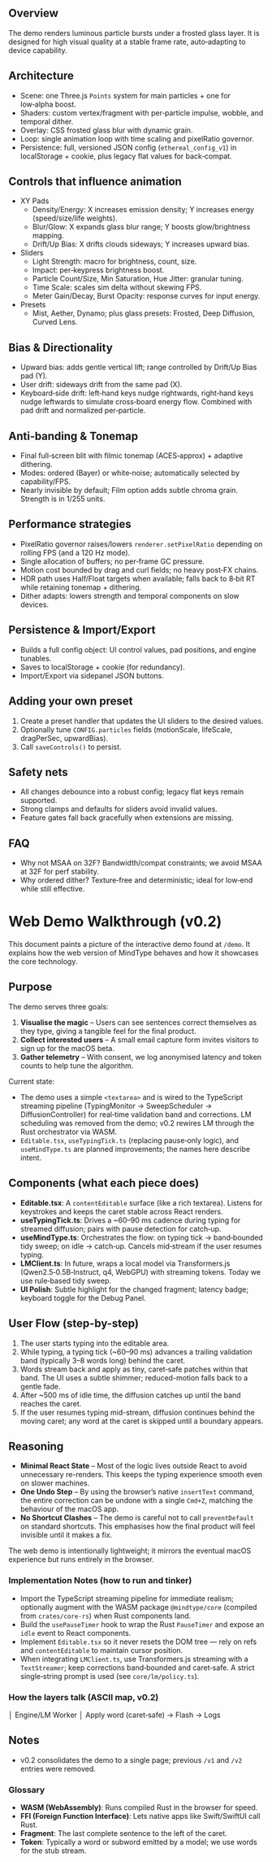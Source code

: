 <!--══════════════════════════════════════════════════
  ╔══════════════════════════════════════════════════════╗
  ║  ░  E T H E R E A L   T Y P I N G   D E M O  ░░░░░░░  ║
  ║                                                      ║
  ║                                                      ║
  ║                                                      ║
  ║                                                      ║
  ║           ╌╌  P L A C E H O L D E R  ╌╌              ║
  ║                                                      ║
  ║                                                      ║
  ║                                                      ║
  ║                                                      ║
  ╚══════════════════════════════════════════════════════╝
    • WHAT ▸ Deep dive into how the demo renders, performs, and persists
    • WHY  ▸ Share the controls model + perf strategies for future work
    • HOW  ▸ Three.js scene + custom shaders + versioned JSON config
-->

## Overview

The demo renders luminous particle bursts under a frosted glass layer. It is designed for high visual quality at a stable frame rate, auto‑adapting to device capability.

## Architecture

- Scene: one Three.js `Points` system for main particles + one for low‑alpha boost.
- Shaders: custom vertex/fragment with per‑particle impulse, wobble, and temporal dither.
- Overlay: CSS frosted glass blur with dynamic grain.
- Loop: single animation loop with time scaling and pixelRatio governor.
- Persistence: full, versioned JSON config (`ethereal_config_v1`) in localStorage + cookie, plus legacy flat values for back‑compat.

## Controls that influence animation

- XY Pads
  - Density/Energy: X increases emission density; Y increases energy (speed/size/life weights).
  - Blur/Glow: X expands glass blur range; Y boosts glow/brightness mapping.
  - Drift/Up Bias: X drifts clouds sideways; Y increases upward bias.
- Sliders
  - Light Strength: macro for brightness, count, size.
  - Impact: per‑keypress brightness boost.
  - Particle Count/Size, Min Saturation, Hue Jitter: granular tuning.
  - Time Scale: scales sim delta without skewing FPS.
  - Meter Gain/Decay, Burst Opacity: response curves for input energy.
- Presets
  - Mist, Aether, Dynamo; plus glass presets: Frosted, Deep Diffusion, Curved Lens.

## Bias & Directionality

- Upward bias: adds gentle vertical lift; range controlled by Drift/Up Bias pad (Y).
- User drift: sideways drift from the same pad (X).
- Keyboard‑side drift: left‑hand keys nudge rightwards, right‑hand keys nudge leftwards to simulate cross‑board energy flow. Combined with pad drift and normalized per‑particle.

## Anti‑banding & Tonemap

- Final full‑screen blit with filmic tonemap (ACES‑approx) + adaptive dithering.
- Modes: ordered (Bayer) or white‑noise; automatically selected by capability/FPS.
- Nearly invisible by default; Film option adds subtle chroma grain. Strength is in 1/255 units.

## Performance strategies

- PixelRatio governor raises/lowers `renderer.setPixelRatio` depending on rolling FPS (and a 120 Hz mode).
- Single allocation of buffers; no per‑frame GC pressure.
- Motion cost bounded by drag and curl fields; no heavy post‑FX chains.
- HDR path uses Half/Float targets when available; falls back to 8‑bit RT while retaining tonemap + dithering.
- Dither adapts: lowers strength and temporal components on slow devices.

## Persistence & Import/Export

- Builds a full config object: UI control values, pad positions, and engine tunables.
- Saves to localStorage + cookie (for redundancy).
- Import/Export via sidepanel JSON buttons.

## Adding your own preset

1. Create a preset handler that updates the UI sliders to the desired values.
2. Optionally tune `CONFIG.particles` fields (motionScale, lifeScale, dragPerSec, upwardBias).
3. Call `saveControls()` to persist.

## Safety nets

- All changes debounce into a robust config; legacy flat keys remain supported.
- Strong clamps and defaults for sliders avoid invalid values.
- Feature gates fall back gracefully when extensions are missing.

## FAQ

- Why not MSAA on 32F? Bandwidth/compat constraints; we avoid MSAA at 32F for perf stability.
- Why ordered dither? Texture‑free and deterministic; ideal for low‑end while still effective.

# Web Demo Walkthrough (v0.2)

This document paints a picture of the interactive demo found at `/demo`. It explains how the web version of MindType behaves and how it showcases the core technology.

## Purpose

The demo serves three goals:

1. **Visualise the magic** – Users can see sentences correct themselves as they type, giving a tangible feel for the final product.
2. **Collect interested users** – A small email capture form invites visitors to sign up for the macOS beta.
3. **Gather telemetry** – With consent, we log anonymised latency and token counts to help tune the algorithm.

Current state:

- The demo uses a simple `<textarea>` and is wired to the TypeScript streaming pipeline (TypingMonitor → SweepScheduler → DiffusionController) for real‑time validation band and corrections. LM scheduling was removed from the demo; v0.2 rewires LM through the Rust orchestrator via WASM.
- `Editable.tsx`, `useTypingTick.ts` (replacing pause‑only logic), and `useMindType.ts` are planned improvements; the names here describe intent.

## Components (what each piece does)

- **Editable.tsx**: A `contentEditable` surface (like a rich textarea). Listens for keystrokes and keeps the caret stable across React renders.
- **useTypingTick.ts**: Drives a ~60–90 ms cadence during typing for streamed diffusion; pairs with pause detection for catch‑up.
- **useMindType.ts**: Orchestrates the flow: on typing tick → band‑bounded tidy sweep; on idle → catch‑up. Cancels mid‑stream if the user resumes typing.
- **LMClient.ts**: In future, wraps a local model via Transformers.js (Qwen2.5‑0.5B‑Instruct, q4, WebGPU) with streaming tokens. Today we use rule‑based tidy sweep.
- **UI Polish**: Subtle highlight for the changed fragment; latency badge; keyboard toggle for the Debug Panel.

## User Flow (step-by-step)

1. The user starts typing into the editable area.
2. While typing, a typing tick (~60–90 ms) advances a trailing validation band (typically 3–8 words long) behind the caret.
3. Words stream back and apply as tiny, caret‑safe patches within that band. The UI uses a subtle shimmer; reduced-motion falls back to a gentle fade.
4. After ~500 ms of idle time, the diffusion catches up until the band reaches the caret.
5. If the user resumes typing mid-stream, diffusion continues behind the moving caret; any word at the caret is skipped until a boundary appears.

## Reasoning

- **Minimal React State** – Most of the logic lives outside React to avoid unnecessary re-renders. This keeps the typing experience smooth even on slower machines.
- **One Undo Step** – By using the browser’s native `insertText` command, the entire correction can be undone with a single `Cmd+Z`, matching the behaviour of the macOS app.
- **No Shortcut Clashes** – The demo is careful not to call `preventDefault` on standard shortcuts. This emphasises how the final product will feel invisible until it makes a fix.

The web demo is intentionally lightweight; it mirrors the eventual macOS experience but runs entirely in the browser.

### Implementation Notes (how to run and tinker)

- Import the TypeScript streaming pipeline for immediate realism; optionally augment with the WASM package `@mindtype/core` (compiled from `crates/core-rs`) when Rust components land.
- Build the `usePauseTimer` hook to wrap the Rust `PauseTimer` and expose an `idle` event to React components.
- Implement `Editable.tsx` so it never resets the DOM tree — rely on refs and `contentEditable` to maintain cursor position.
- When integrating `LMClient.ts`, use Transformers.js streaming with a `TextStreamer`; keep corrections band‑bounded and caret‑safe. A strict single‑string prompt is used (see `core/lm/policy.ts`).

### How the layers talk (ASCII map, v0.2)

│ Engine/LM Worker │ Apply word (caret‑safe) → Flash → Logs

## Notes

- v0.2 consolidates the demo to a single page; previous `/v1` and `/v2` entries were removed.

### Glossary

- **WASM (WebAssembly)**: Runs compiled Rust in the browser for speed.
- **FFI (Foreign Function Interface)**: Lets native apps like Swift/SwiftUI call Rust.
- **Fragment**: The last complete sentence to the left of the caret.
- **Token**: Typically a word or subword emitted by a model; we use words for the stub stream.
